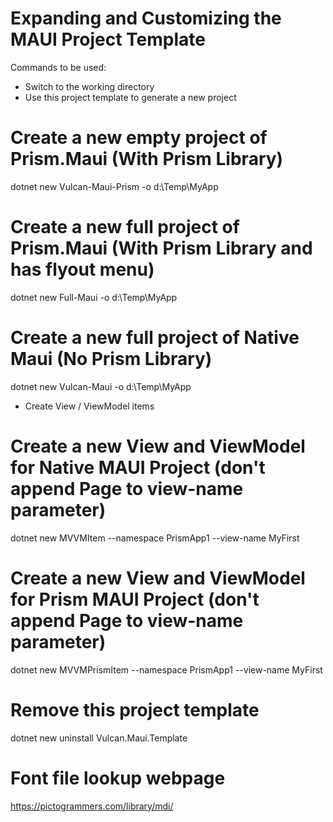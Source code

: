# Expanding and Customizing the MAUI Project Template

Commands to be used:

* Switch to the working directory
* Use this project template to generate a new project

# Create a new empty project of Prism.Maui (With Prism Library)
dotnet new Vulcan-Maui-Prism -o d:\Temp\MyApp

# Create a new full project of Prism.Maui (With Prism Library and has flyout menu)
dotnet new Full-Maui -o d:\Temp\MyApp

# Create a new full project of Native Maui (No Prism Library)
dotnet new Vulcan-Maui -o d:\Temp\MyApp

* Create View / ViewModel items

# Create a new View and ViewModel for Native MAUI Project (don't append Page to view-name parameter)

dotnet new MVVMItem --namespace PrismApp1 --view-name MyFirst

# Create a new View and ViewModel for Prism MAUI Project (don't append Page to view-name parameter)

dotnet new MVVMPrismItem --namespace PrismApp1 --view-name MyFirst

# Remove this project template
dotnet new uninstall Vulcan.Maui.Template

# Font file lookup webpage
https://pictogrammers.com/library/mdi/